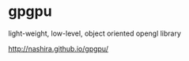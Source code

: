 gpgpu
====

light-weight, low-level, object oriented opengl library

http://nashira.github.io/gpgpu/
